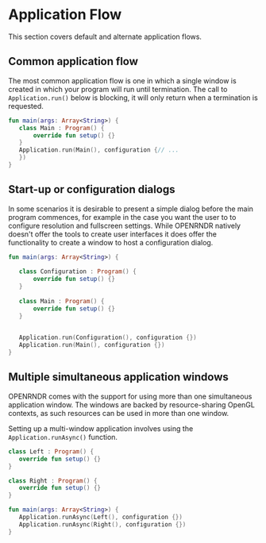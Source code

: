  
 # Application Flow

This section covers default and alternate application flows.

## Common application flow

The most common application flow is one in which a single window is created in which your program will run until termination. The call to `Application.run()` below is blocking, it will only return when a termination is requested. 
 
 ```kotlin
fun main(args: Array<String>) {
    class Main : Program() {
        override fun setup() {}
    }
    Application.run(Main(), configuration {// ...
    })
}
``` 
 
 ## Start-up or configuration dialogs

In some scenarios it is desirable to present a simple dialog before the main program commences, for example in the case you
want the user to to configure resolution and fullscreen settings. While OPENRNDR natively doesn't offer the tools to create user interfaces it does offer the functionality to create a window to host a configuration dialog. 
 
 ```kotlin
fun main(args: Array<String>) {
    
    class Configuration : Program() {
        override fun setup() {}
    }
    
    class Main : Program() {
        override fun setup() {}
    }
    

    Application.run(Configuration(), configuration {})
    Application.run(Main(), configuration {})
}
``` 
 
 ## Multiple simultaneous application windows

OPENRNDR comes with the support for using more than one simultaneous application window.
The windows are backed by resource-sharing OpenGL contexts, as such resources can be used in more than one window.

Setting up a multi-window application involves using the `Application.runAsync()` function. 
 
 ```kotlin
class Left : Program() {
    override fun setup() {}
}

class Right : Program() {
    override fun setup() {}
}

fun main(args: Array<String>) {
    Application.runAsync(Left(), configuration {})
    Application.runAsync(Right(), configuration {})
}
``` 
